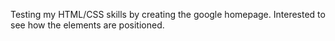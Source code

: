 Testing my HTML/CSS skills by creating the google homepage.
Interested to see how the elements are positioned.